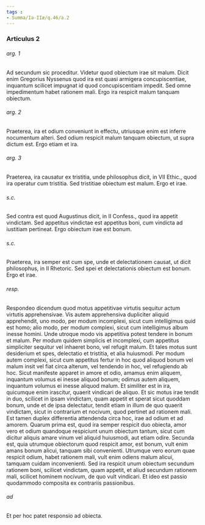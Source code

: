 ```yaml
---
tags : 
- Summa/Ia-IIæ/q.46/a.2
---
```


### Articulus 2

###### arg. 1
Ad secundum sic proceditur. Videtur quod obiectum irae sit malum. Dicit enim Gregorius Nyssenus quod ira est quasi armigera concupiscentiae, inquantum scilicet impugnat id quod concupiscentiam impedit. Sed omne impedimentum habet rationem mali. Ergo ira respicit malum tanquam obiectum.

###### arg. 2
Praeterea, ira et odium conveniunt in effectu, utriusque enim est inferre nocumentum alteri. Sed odium respicit malum tanquam obiectum, ut supra dictum est. Ergo etiam et ira.

###### arg. 3
Praeterea, ira causatur ex tristitia, unde philosophus dicit, in VII Ethic., quod ira operatur cum tristitia. Sed tristitiae obiectum est malum. Ergo et irae.

###### s.c.
Sed contra est quod Augustinus dicit, in II Confess., quod ira appetit vindictam. Sed appetitus vindictae est appetitus boni, cum vindicta ad iustitiam pertineat. Ergo obiectum irae est bonum.

###### s.c.
Praeterea, ira semper est cum spe, unde et delectationem causat, ut dicit philosophus, in II Rhetoric. Sed spei et delectationis obiectum est bonum. Ergo et irae.

###### resp.
Respondeo dicendum quod motus appetitivae virtutis sequitur actum virtutis apprehensivae. Vis autem apprehensiva dupliciter aliquid apprehendit, uno modo, per modum incomplexi, sicut cum intelligimus quid est homo; alio modo, per modum complexi, sicut cum intelligimus album inesse homini. Unde utroque modo vis appetitiva potest tendere in bonum et malum. Per modum quidem simplicis et incomplexi, cum appetitus simpliciter sequitur vel inhaeret bono, vel refugit malum. Et tales motus sunt desiderium et spes, delectatio et tristitia, et alia huiusmodi. Per modum autem complexi, sicut cum appetitus fertur in hoc quod aliquod bonum vel malum insit vel fiat circa alterum, vel tendendo in hoc, vel refugiendo ab hoc. Sicut manifeste apparet in amore et odio, amamus enim aliquem, inquantum volumus ei inesse aliquod bonum; odimus autem aliquem, inquantum volumus ei inesse aliquod malum. Et similiter est in ira, quicumque enim irascitur, quaerit vindicari de aliquo. Et sic motus irae tendit in duo, scilicet in ipsam vindictam, quam appetit et sperat sicut quoddam bonum, unde et de ipsa delectatur, tendit etiam in illum de quo quaerit vindictam, sicut in contrarium et nocivum, quod pertinet ad rationem mali. Est tamen duplex differentia attendenda circa hoc, irae ad odium et ad amorem. Quarum prima est, quod ira semper respicit duo obiecta, amor vero et odium quandoque respiciunt unum obiectum tantum, sicut cum dicitur aliquis amare vinum vel aliquid huiusmodi, aut etiam odire. Secunda est, quia utrumque obiectorum quod respicit amor, est bonum, vult enim amans bonum alicui, tanquam sibi convenienti. Utrumque vero eorum quae respicit odium, habet rationem mali, vult enim odiens malum alicui, tamquam cuidam inconvenienti. Sed ira respicit unum obiectum secundum rationem boni, scilicet vindictam, quam appetit, et aliud secundum rationem mali, scilicet hominem nocivum, de quo vult vindicari. Et ideo est passio quodammodo composita ex contrariis passionibus.

###### ad 
Et per hoc patet responsio ad obiecta.

